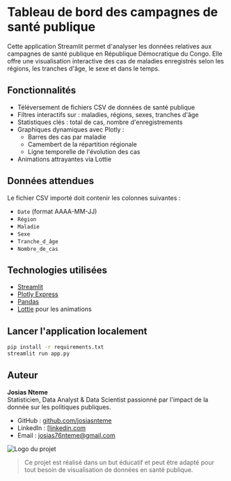 # Tableau de bord des campagnes de santé publique

Cette application Streamlit permet d'analyser les données relatives aux campagnes de santé publique en République Démocratique du Congo. Elle offre une visualisation interactive des cas de maladies enregistrés selon les régions, les tranches d'âge, le sexe et dans le temps.

## Fonctionnalités
- Téléversement de fichiers CSV de données de santé publique
- Filtres interactifs sur : maladies, régions, sexes, tranches d'âge
- Statistiques clés : total de cas, nombre d'enregistrements
- Graphiques dynamiques avec Plotly :
  - Barres des cas par maladie
  - Camembert de la répartition régionale
  - Ligne temporelle de l'évolution des cas
- Animations attrayantes via Lottie

##  Données attendues
Le fichier CSV importé doit contenir les colonnes suivantes :
- `Date` (format AAAA-MM-JJ)
- `Région`
- `Maladie`
- `Sexe`
- `Tranche_d_âge`
- `Nombre_de_cas`

##  Technologies utilisées
- [Streamlit](https://streamlit.io)
- [Plotly Express](https://plotly.com/python/plotly-express/)
- [Pandas](https://pandas.pydata.org)
- [Lottie](https://lottiefiles.com) pour les animations

## Lancer l'application localement
```bash
pip install -r requirements.txt
streamlit run app.py
```

## Auteur
**Josias Nteme**  
Statisticien, Data Analyst & Data Scientist passionné par l'impact de la donnée sur les politiques publiques.

- GitHub : [github.com/josiasnteme](https://github.com/josiasnteme)
- LinkedIn : [[linkedin.com](https://www.linkedin.com/in/josias-nteme-95757721a/)
- Email : josias76nteme@gmail.com

![Logo du projet](A_logo_for_an_e-commerce_dashboard_is_displayed_in.png)


> Ce projet est réalisé dans un but éducatif et peut être adapté pour tout besoin de visualisation de données en santé publique.
